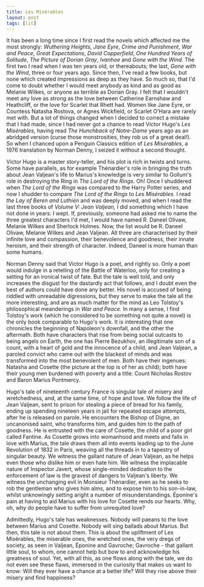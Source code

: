 ```yaml
---
title: Les Misérables
layout: post
tags: [lit]
---
```


It has been a long time since I first read the novels which affected me the most
strongly: *Wuthering Heights*, *Jane Eyre*, *Crime and Punishment*, *War and
Peace*, *Great Expectations*, *David Copperfield*, *One Hundred Years of
Solitude*, *The Picture of Dorian Gray*, *Ivanhoe* and *Gone with the Wind*. The
first two I read when I was ten years old, or thereabouts; the last, *Gone with
the Wind*, three or four years ago. Since then, I've read a few books, but none
which created impressions as deep as they have. So much so, that I'd come to
doubt whether I would meet anybody as kind and as good as Melanie Wilkes, or
anyone as terrible as Dorian Gray. I felt that I wouldn't meet any love as
strong as the love between Catherine Earnshaw and Heathcliff, or the love for
Scarlet that Rhett had. Women like Jane Eyre, or Countess Natasha Rostova, or
Agnes Wickfield, or Scarlet O'Hara are rarely met with. But a lot of things
changed when I decided to correct a mistake that I had made, since I had never
got a chance to read Victor Hugo's *Les Misérables*, having read *The Hunchback
of Notre-Dame* years ago as an abridged version (curse those monstrosities, they
rob us of a great deal!). So when I chanced upon a Penguin Classics edition of
*Les Misérables*, a 1976 translation by Norman Denny, I seized it without a
second thought.

Victor Hugo is a master story-teller, and his plot is rich in twists and turns.
Some have parallels, as for example Thénardier's role in bringing the truth
about Jean Valjean's life to Marius's knowledge is very similar to Gollum's role
in destroying the Ring in *The Lord of the Rings.* Oh! Once I shuddered when
*The Lord of the Rings* was compared to the Harry Potter series, and now I
shudder to compare *The Lord of the Rings* to *Les Misérables.* I read *the Lay
of Beren and Luthién* and was deeply moved, and when I read the last three books
of *Volume V: Jean Valjean,* I did something which I have not done in years: I
wept. If, previously, someone had asked me to name the three greatest characters
I'd met, I would have named R. Daneel Olivaw, Melanie Wilkes and Sherlock
Holmes. Now, the list would be R. Daneel Olivaw, Melanie Wilkes and Jean
Valjean. All three are characterised by their infinite love and compassion,
their benevolence and goodness, their innate heroism, and their strength of
character. Indeed, Daneel is more human than some humans.

Norman Denny said that Victor Hugo is a poet, and rightly so. Only a poet would
indulge in a retelling of the Battle of Waterloo, only for creating a setting
for an ironical twist of fate. But the tale is well told, and only increases the
disgust for the dastardly act that follows, and I doubt even the best of authors
could have done any better. His novel is accused of being riddled with
unreadable digressions, but they serve to make the tale all the more
interesting, and are as much matter for the mind as Leo Tolstoy's philosophical
meanderings in *War and Peace.* In many a sense, I find Tolstoy's work (which he
considered to be something not quite a novel) is the only book comparable to
Hugo's work. It is interesting that one chronicles the beginning of Napoleon's
downfall, and the other the aftermath. Both have characters that rise from being
social outcasts to being angels on Earth, the one has Pierre Bezukhov, an
illegitimate son of a count, with a heart of gold and the innocence of a child,
and Jean Valjean, a paroled convict who came out with the blackest of minds and
was transformed into the most benevolent of men.  Both have their ingenues:
Natasha and Cosette (the picture at the top is of her as child); both have their
young men burdened with poverty and a title: Count Nicholas Rostov and Baron
Marius Pontmercy.


Hugo's tale of nineteenth century France is singular tale of misery and
wretchedness, and, at the same time, of hope and love. We follow the life of
Jean Valjean, sent to prison for stealing a piece of bread for his family,
ending up spending nineteen years in jail for repeated escape attempts, after he
is released on parole. He encounters the Bishop of Digne, an uncanonised saint,
who transforms him, and guides him to the path of goodness. He is entrusted with
the care of Cosette, the child of a poor girl called Fantine. As Cosette grows
into womanhood and meets and falls in love with Marius, the tale draws them all
into events leading up to the June Revolution of 1832 in Paris, weaving all the
threads in to a tapestry of singular beauty. We witness the gallant nature of
Jean Valjean, as he helps even those who dislike him or even hate him. We
witness the implacable nature of Inspector Javert, whose single-minded
dedication to the enforcement of law is the gravest of dangers to Valjean's
liberty. We witness the unchanging evil in Monsieur Thénardier, even as he seeks
to rob the gentleman who gives him alms, and to expose him to his son-in-law,
whilst unknowingly setting aright a number of misunderstandings. Éponine's pain
at having to aid Marius with his love for Cosette rends our hearts. Why, oh, why
do people have to suffer from unrequited love?

Admittedly, Hugo's tale has weaknesses. Nobody will paeans to the love between
Marius and Cosette. Nobody will sing ballads about Marius. But then, this tale
is not about them. This is about the upliftment of Les Misérables, the miserable
ones, the wretched ones, the very dregs of society, as seen in Valjean, Éponine
and Gavroche; Gavroche - that gallant little soul, to whom, one cannot help but
bow to and acknowledge his greatness of soul. Yet, with all this, as one flows
along with the tale, we do not even see these flaws, immersed in the curiosity
that makes us want to know: Will they ever have a chance at a better life? Will
they rise above their misery and find happiness?

